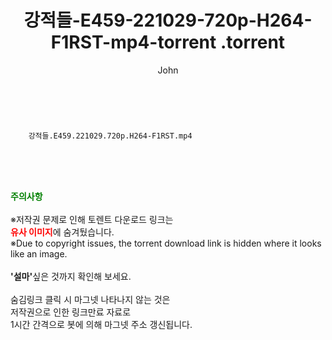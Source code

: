 ﻿---
layout: post
title:  "                   강적들-E459-221029-720p-H264-F1RST-mp4-torrent                .torrent"
author: John
categories: [ TV ]
tags: [  ]
image:  
description: "                   강적들-E459-221029-720p-H264-F1RST-mp4-torrent                 torrent 정보 공유"
toc: true
toc_sticky: true
---

<br>

        강적들.E459.221029.720p.H264-F1RST.mp4    
    
<br><br><br>
<p data-ke-size="size16"><b><span style="color: green;">주의사항</span></b><br /><br />※저작권 문제로 인해 토렌트 다운로드 링크는<br /><b><span style="color: red;">유사 이미지</span></b>에 숨겨뒀습니다.<br />※Due to copyright issues, the torrent download link is hidden where it looks like an image.<br /><br /><b>'설마'</b>싶은 것까지 확인해 보세요.<br /><br />숨김링크 클릭 시 마그넷 나타나지 않는 것은<br />저작권으로 인한 링크만료 자료로<br />1시간 간격으로 봇에 의해 마그넷 주소 갱신됩니다.</p>
